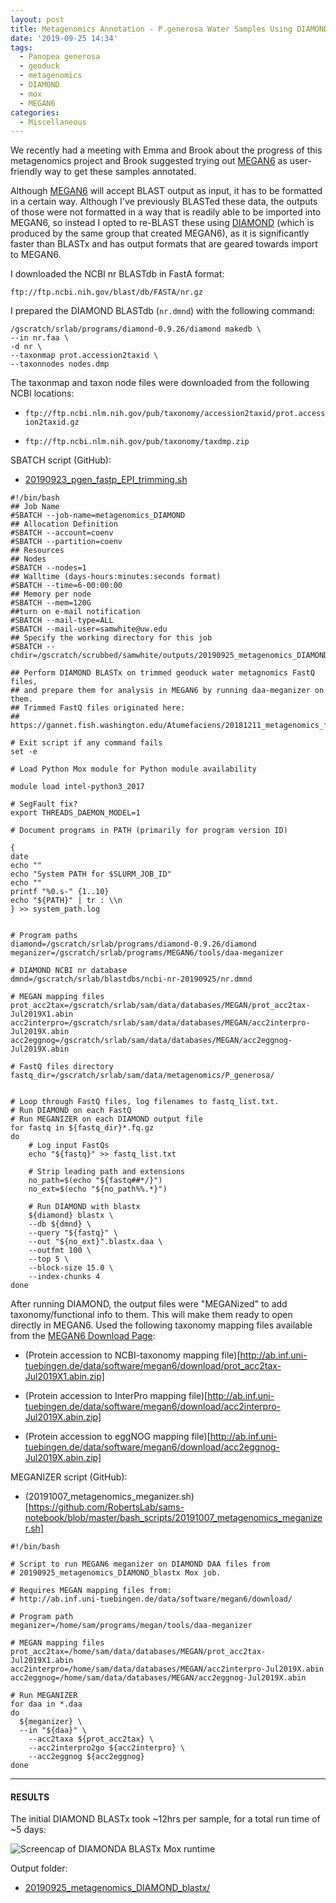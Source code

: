 ```yaml
---
layout: post
title: Metagenomics Annotation - P.generosa Water Samples Using DIAMOND BLASTx on Mox
date: '2019-09-25 14:34'
tags:
  - Panopea generosa
  - geoduck
  - metagenomics
  - DIAMOND
  - mox
  - MEGAN6
categories:
  - Miscellaneous
---
```

We recently had a meeting with Emma and Brook about the progress of this metagenomics project and Brook suggested trying out [MEGAN6](https://ab.inf.uni-tuebingen.de/software/megan6) as user-friendly way to get these samples annotated.

Although [MEGAN6](https://ab.inf.uni-tuebingen.de/software/megan6) will accept BLAST output as input, it has to be formatted in a certain way. Although I've previously BLASTed these data, the outputs of those were not formatted in a way that is readily able to be imported into MEGAN6, so instead I opted to re-BLAST these using [DIAMOND](https://github.com/bbuchfink/diamond) (which is produced by the same group that created MEGAN6), as it is significantly faster than BLASTx and has output formats that are geared towards import to MEGAN6.

I downloaded the NCBI nr BLASTdb in FastA format:

`ftp://ftp.ncbi.nih.gov/blast/db/FASTA/nr.gz`

I prepared the DIAMOND BLASTdb (`nr.dmnd`) with the following command:

```shell
/gscratch/srlab/programs/diamond-0.9.26/diamond makedb \
--in nr.faa \
-d nr \
--taxonmap prot.accession2taxid \
--taxonnodes nodes.dmp
```
The taxonmap and taxon node files were downloaded from the following NCBI locations:

- `ftp://ftp.ncbi.nlm.nih.gov/pub/taxonomy/accession2taxid/prot.accession2taxid.gz`

- `ftp://ftp.ncbi.nlm.nih.gov/pub/taxonomy/taxdmp.zip`


SBATCH script (GitHub):

- [20190923_pgen_fastp_EPI_trimming.sh](https://github.com/RobertsLab/sams-notebook/blob/master/sbatch_scripts/20190923_pgen_fastp_EPI_trimming.sh)

```shell
#!/bin/bash
## Job Name
#SBATCH --job-name=metagenomics_DIAMOND
## Allocation Definition
#SBATCH --account=coenv
#SBATCH --partition=coenv
## Resources
## Nodes
#SBATCH --nodes=1
## Walltime (days-hours:minutes:seconds format)
#SBATCH --time=6-00:00:00
## Memory per node
#SBATCH --mem=120G
##turn on e-mail notification
#SBATCH --mail-type=ALL
#SBATCH --mail-user=samwhite@uw.edu
## Specify the working directory for this job
#SBATCH --chdir=/gscratch/scrubbed/samwhite/outputs/20190925_metagenomics_DIAMOND_blastx

## Perform DIAMOND BLASTx on trimmed geoduck water metagnomics FastQ files,
## and prepare them for analysis in MEGAN6 by running daa-meganizer on them.
## Trimmed FastQ files originated here:
## https://gannet.fish.washington.edu/Atumefaciens/20181211_metagenomics_fastqc_trimgalore/20181211_metagenomics_trimgalore_03/

# Exit script if any command fails
set -e

# Load Python Mox module for Python module availability

module load intel-python3_2017

# SegFault fix?
export THREADS_DAEMON_MODEL=1

# Document programs in PATH (primarily for program version ID)

{
date
echo ""
echo "System PATH for $SLURM_JOB_ID"
echo ""
printf "%0.s-" {1..10}
echo "${PATH}" | tr : \\n
} >> system_path.log


# Program paths
diamond=/gscratch/srlab/programs/diamond-0.9.26/diamond
meganizer=/gscratch/srlab/programs/MEGAN6/tools/daa-meganizer

# DIAMOND NCBI nr database
dmnd=/gscratch/srlab/blastdbs/ncbi-nr-20190925/nr.dmnd

# MEGAN mapping files
prot_acc2tax=/gscratch/srlab/sam/data/databases/MEGAN/prot_acc2tax-Jul2019X1.abin
acc2interpro=/gscratch/srlab/sam/data/databases/MEGAN/acc2interpro-Jul2019X.abin
acc2eggnog=/gscratch/srlab/sam/data/databases/MEGAN/acc2eggnog-Jul2019X.abin

# FastQ files directory
fastq_dir=/gscratch/srlab/sam/data/metagenomics/P_generosa/


# Loop through FastQ files, log filenames to fastq_list.txt.
# Run DIAMOND on each FastQ
# Run MEGANIZER on each DIAMOND output file
for fastq in ${fastq_dir}*.fq.gz
do
	# Log input FastQs
	echo "${fastq}" >> fastq_list.txt

	# Strip leading path and extensions
	no_path=$(echo "${fastq##*/}")
	no_ext=$(echo "${no_path%%.*}")

	# Run DIAMOND with blastx
	${diamond} blastx \
	--db ${dmnd} \
	--query "${fastq}" \
	--out "${no_ext}".blastx.daa \
	--outfmt 100 \
	--top 5 \
	--block-size 15.0 \
	--index-chunks 4
done
```

After running DIAMOND, the output files were "MEGANized" to add taxonomy/functional info to them. This will make them ready to open directly in MEGAN6. Used the following taxonomy mapping files available from the [MEGAN6 Download Page](https://software-ab.informatik.uni-tuebingen.de/download/megan6/welcome.html):

- (Protein accession to NCBI-taxonomy mapping file)[http://ab.inf.uni-tuebingen.de/data/software/megan6/download/prot_acc2tax-Jul2019X1.abin.zip]

- (Protein accession to InterPro mapping file)[http://ab.inf.uni-tuebingen.de/data/software/megan6/download/acc2interpro-Jul2019X.abin.zip]

- (Protein accession to eggNOG mapping file)[http://ab.inf.uni-tuebingen.de/data/software/megan6/download/acc2eggnog-Jul2019X.abin.zip]

MEGANIZER script (GitHub):

- (20191007_metagenomics_meganizer.sh)[https://github.com/RobertsLab/sams-notebook/blob/master/bash_scripts/20191007_metagenomics_meganizer.sh]

```shell
#!/bin/bash

# Script to run MEGAN6 meganizer on DIAMOND DAA files from
# 20190925_metagenomics_DIAMOND_blastx Mox job.

# Requires MEGAN mapping files from:
# http://ab.inf.uni-tuebingen.de/data/software/megan6/download/

# Program path
meganizer=/home/sam/programs/megan/tools/daa-meganizer

# MEGAN mapping files
prot_acc2tax=/home/sam/data/databases/MEGAN/prot_acc2tax-Jul2019X1.abin
acc2interpro=/home/sam/data/databases/MEGAN/acc2interpro-Jul2019X.abin
acc2eggnog=/home/sam/data/databases/MEGAN/acc2eggnog-Jul2019X.abin

# Run MEGANIZER
for daa in *.daa
do
  ${meganizer} \
  --in "${daa}" \
	--acc2taxa ${prot_acc2tax} \
	--acc2interpro2go ${acc2interpro} \
	--acc2eggnog ${acc2eggnog}
done
```

---

#### RESULTS

The initial DIAMOND BLASTx took ~12hrs per sample, for a total run time of ~5 days:

![Screencap of DIAMONDA BLASTx Mox runtime](https://github.com/RobertsLab/sams-notebook/blob/master/images/screencaps/20190925_metagenomics_DIAMOND_blastx_runtime.png?raw=true)

Output folder:

- [20190925_metagenomics_DIAMOND_blastx/](https://gannet.fish.washington.edu/Atumefaciens/20190925_metagenomics_DIAMOND_blastx/)
